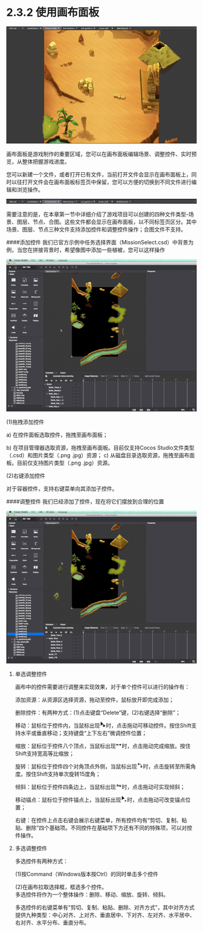 # 2.3.2 使用画布面板


![Image](res/image042.png)

画布面板是游戏制作的重要区域，您可以在画布面板编辑场景、调整控件、实时预览，从整体把握游戏进度。

您可以新建一个文件，或者打开已有文件，当前打开文件会显示在画布面板上，同时以往打开文件会在画布面板标签页中保留，您可以方便的切换到不同文件进行编辑和浏览操作。

![Image](res/image043.png)

需要注意的是，在本章第一节中详细介绍了游戏项目可以创建的四种文件类型-场景、图层、节点、合图。这些文件都会显示在画布面板，以不同标签页区分。其中场景、图层、节点三种文件支持添加控件和调整控件操作；合图文件不支持。

####添加控件
我们已官方示例中任务选择界面（MissionSelect.csd）中背景为例，当您在拼接背景时，希望像图中添加一些植被，您可以这样操作

![Image](res/image130.gif)

(1)拖拽添加控件

a) 在控件面板选取控件，拖拽至画布面板；

b) 在项目管理器选取资源，拖拽至画布面板。目前仅支持Cocos Studio文件类型（.csd）和图片类型（.png .jpg）资源；
c) 从磁盘目录选取资源，拖拽至画布面板。目前仅支持图片类型（.png .jpg）资源。 

(2)右键添加控件
    
对于容器控件，支持右键菜单向其添加子控件。 

####调整控件
我们已经添加了控件，现在将它们摆放到合理的位置

![Image](res/image131.gif)

1. 单选调整控件

	画布中的控件需要进行调整来实现效果，对于单个控件可以进行的操作有：

	添加资源：从资源区选择资源，拖动至控件，鼠标放开即完成添加；

	删除控件：有两种方式：(1)点击键盘“Delete”键，(2)右键选择“删除”；

	移动：鼠标位于控件内，当鼠标出现![Image](res/image044.png)时，点击拖动可移动控件。按住Shift支持水平或垂直移动；支持键盘“上下左右”微调控件位置；     

	缩放：鼠标位于控件八个顶点，当鼠标出现![Image](res/image045.png)时，点击拖动完成缩放。按住Shift支持宽高等比缩放；

	旋转：鼠标位于控件四个对角顶点外侧，当鼠标出现![Image](res/image046.png)时，点击旋转至所需角度。按住Shift支持单次旋转15度角；

	倾斜：鼠标位于控件四条边上，当鼠标出现![Image](res/image047.png)时，点击拖动可实现倾斜；

	移动锚点：鼠标位于控件锚点上，当鼠标出现![Image](res/image048.png)时，点击拖动可改变锚点位置；

	右键：在控件上点击右键会展示右键菜单，所有控件均有“剪切、复制、粘贴、删除”四个基础项。不同控件在基础项下方还有不同的特殊项，可以对控件操作。 



2. 多选调整控件

	多选控件有两种方式：

	(1)按Command（Windows版本按Ctrl）的同时单击多个控件

	(2)在画布拉取选择框，框选多个控件。    
 	多选控件将作为一个整体操作：删除、移动、缩放、旋转、倾斜。    

 	多选控件的右键菜单有“剪切、复制、粘贴、删除、对齐方式”，其中对齐方式提供九种类型：中心对齐、上对齐、垂直居中、下对齐、左对齐、水平居中、右对齐、水平分布、垂直分布。 
